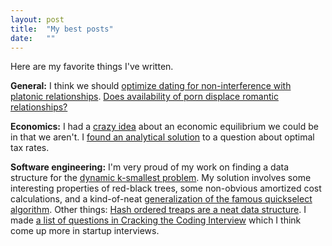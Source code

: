 ```yaml
---
layout: post
title:  "My best posts"
date:   ""
---
```


Here are my favorite things I've written.

**General:** I think we should [optimize dating for non-interference with platonic relationships](/2016/05/29/explicit.html). [Does availability of porn displace romantic relationships?](/2016/07/29/porn.html)

**Economics:** I had a [crazy idea](/2016/09/03/tax-percentiles.html) about an economic equilibrium we could be in that we aren't. I [found an analytical solution](/2016/10/07/optimal-tax.html) to a question about optimal tax rates.

**Software engineering:** I'm very proud of my work on finding a data structure for the [dynamic k-smallest problem](/2016/06/16/kth-richest.html). My solution involves some interesting properties of red-black trees, some non-obvious amortized cost calculations, and a kind-of-neat [generalization of the famous quickselect algorithm](/2016/06/16/generalized-multi-quickselect.html). Other things: [Hash ordered treaps are a neat data structure](/2016/07/02/hash-ordered-treaps.html). I made [a list of questions in Cracking the Coding Interview](/2016/06/22/ctci.html) which I think come up more in startup interviews.
